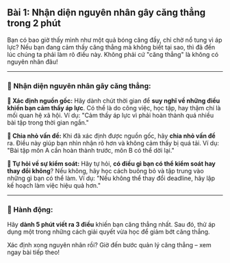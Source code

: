## Bài 1: Nhận diện nguyên nhân gây căng thẳng trong 2 phút

Bạn có bao giờ thấy mình như một quả bóng căng đầy, chỉ chờ nổ tung vì áp lực? Nếu bạn đang cảm thấy căng thẳng mà không biết tại sao, thì đã đến lúc chúng ta phải làm rõ điều này. Không phải cứ "căng thẳng" là không có nguyên nhân đâu!

---

### 📌 Nhận diện nguyên nhân gây căng thẳng:

**🔹 Xác định nguồn gốc:**
Hãy dành chút thời gian để **suy nghĩ về những điều khiến bạn cảm thấy áp lực**. Có thể là do công việc, học tập, hay thậm chí là mối quan hệ xã hội. Ví dụ: "Cảm thấy áp lực vì phải hoàn thành quá nhiều bài tập trong thời gian ngắn."

**🔹 Chia nhỏ vấn đề:**
Khi đã xác định được nguồn gốc, hãy **chia nhỏ vấn đề** ra. Điều này giúp bạn nhìn nhận rõ hơn và không cảm thấy bị quá tải. Ví dụ: "Bài tập môn A cần hoàn thành trước, môn B có thể dời lại."

**🔹 Tự hỏi về sự kiểm soát:**
Hãy tự hỏi, **có điều gì bạn có thể kiểm soát hay thay đổi không**? Nếu không, hãy học cách buông bỏ và tập trung vào những gì bạn có thể làm. Ví dụ: "Nếu không thể thay đổi deadline, hãy lập kế hoạch làm việc hiệu quả hơn."

---

### 🚀 Hành động:

Hãy **dành 5 phút viết ra 3 điều** khiến bạn căng thẳng nhất. Sau đó, thử áp dụng một trong những cách giải quyết vừa học để giảm bớt căng thẳng.

Xác định xong nguyên nhân rồi? Giờ đến bước quản lý căng thẳng – xem ngay bài tiếp theo!